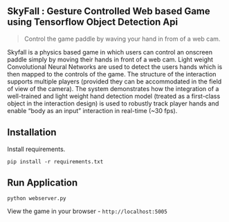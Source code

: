 
## SkyFall : Gesture Controlled Web based Game using Tensorflow Object Detection Api

> Control the game paddle by waving your hand in from of a web cam.

Skyfall is a physics based game in which users can control an onscreen paddle simply by moving their hands in front of a web cam. Light weight Convolutional Neural Networks are used to detect the users hands which is then mapped to the controls of the game. The structure of the interaction supports multiple players (provided they can be accommodated in the field of view of the camera). The system demonstrates how the integration of a well-trained and light weight hand detection model (treated as a first-class object in the interaction design) is used to robustly track player hands and enable “body as an input” interaction in real-time (~30 fps).
 

## Installation

Install requirements.

```
pip install -r requirements.txt
```

## Run  Application

```
python webserver.py
```

View the game in your browser - `http://localhost:5005` 
